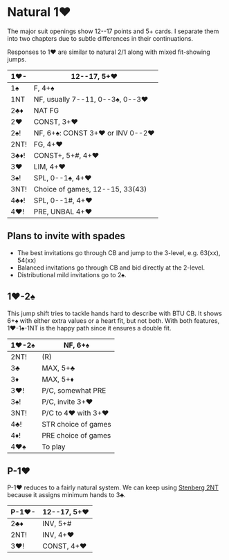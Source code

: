 # Natural 1♥

The major suit openings show 12--17 points and 5+ cards.  I separate them into
two chapters due to subtle differences in their continuations.

Responses to 1♥ are similar to natural 2/1 along with mixed fit-showing jumps.

| 1♥-  | 12--17, 5+♥ |
|------|-------------|
| 1♠   | F, 4+♠
| 1NT  | NF, usually 7--11, 0--3♠, 0--3♥
| 2♣♦  | NAT FG
| 2♥   | CONST, 3+♥
| 2♠!  | NF, 6+♠: CONST 3+♥ or INV 0--2♥
| 2NT! | FG, 4+♥
| 3♣♦! | CONST+, 5+#, 4+♥
| 3♥   | LIM, 4+♥
| 3♠!  | SPL, 0--1♠, 4+♥
| 3NT! | Choice of games, 12--15, 33(43)
| 4♣♦! | SPL, 0--1#, 4+♥
| 4♥!  | PRE, UNBAL 4+♥

## Plans to invite with spades

- The best invitations go through CB and jump to the 3-level, e.g. 63(xx), 54(xx)
- Balanced invitations go through CB and bid directly at the 2-level.
- Distributional mild invitations go to 2♠.

## 1♥-2♠

This jump shift tries to tackle hands hard to describe with BTU CB.  It shows
6+♠ with either extra values or a heart fit, but not both.  With both features,
1♥-1♠-1NT is the happy path since it ensures a double fit.

| 1♥-2♠ | NF, 6+♠ |
|-------|---------|
| 2NT!  | (R)
| 3♣    | MAX, 5+♣
| 3♦    | MAX, 5+♦
| 3♥!   | P/C, somewhat PRE
| 3♠!   | P/C, invite 3+♥
| 3NT!  | P/C to 4♥ with 3+♥
| 4♣!   | STR choice of games
| 4♦!   | PRE choice of games
| 4♥♠   | To play

## P-1♥

P-1♥ reduces to a fairly natural system.  We can keep using [Stenberg
2NT](1H/2NT.md) because it assigns minimum hands to 3♣.

| P-1♥- | 12--17, 5+♥ |
|-------|-------------|
| 2♣♦   | INV, 5+#
| 2NT!  | INV, 4+♥
| 3♥!   | CONST, 4+♥
